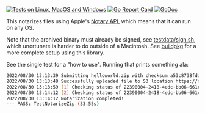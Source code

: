 [![Tests on Linux, MacOS and Windows](https://github.com/bep/macosnotarylib/workflows/Test/badge.svg)](https://github.com/bep/macosnotarylib/actions?query=workflow:Test)
[![Go Report Card](https://goreportcard.com/badge/github.com/bep/macosnotarylib)](https://goreportcard.com/report/github.com/bep/macosnotarylib)
[![GoDoc](https://godoc.org/github.com/bep/macosnotarylib?status.svg)](https://godoc.org/github.com/bep/macosnotarylib)


This notarizes files using Apple's [Notary API](https://developer.apple.com/documentation/notaryapi), which means that it can run on any OS.

Note that the archived binary must already be signed, see [testdata/sign.sh](testdata/sign.sh), which unortunate is harder to do outside of a Macintosh. See [buildpkg](https://github.com/bep/buildpkg) for a more complete setup using this library.

See the single test for a "how to use". Running that prints something ala:

```bash
2022/08/30 13:13:39 Submitting helloworld.zip with checksum a53c8738fdd28a3558057c8825f633860846773baae89cf3e0e36f12896393af
2022/08/30 13:13:48 Successfully uploaded file to S3 location https://notary-submissions-prod.s3.us-west-2.amazonaws.com/prod/AROARQRX7CZS3PRF6ZA5L%3A22390004-2418-4edc-bb06-661cca8cf6e0
2022/08/30 13:13:59 [1] Checking status of 22390004-2418-4edc-bb06-661cca8cf6e0
2022/08/30 13:14:12 [2] Checking status of 22390004-2418-4edc-bb06-661cca8cf6e0
2022/08/30 13:14:12 Notarization completed!
--- PASS: TestNotarizeZip (33.55s)
```
